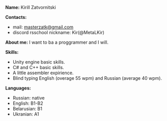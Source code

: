 **Name:** Kirill Zatvornitski

**Contacts:**
* mail: masterzatk@gmail.com
* discord rsschool nickname: Kir(@MetaLKir)

**About me:** I want to ba a proggrammer and I will.

**Skills:**
* Unity engine basic skills. 
* C# and C++ basic skills. 
* A little assembler expirience. 
* Blind typing English (overage 55 wpm) and Russian (average 40 wpm).

**Languages:**
* Russian: native
* English: B1-B2
* Belarusian: B1
* Ukranian: A1